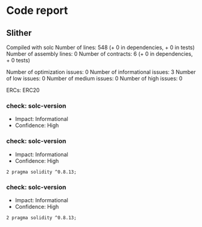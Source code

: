 # Code report

## Slither


Compiled with solc
Number of lines: 548 (+ 0 in dependencies, + 0 in tests)
Number of assembly lines: 0
Number of contracts: 6 (+ 0 in dependencies, + 0 tests) 

Number of optimization issues: 0
Number of informational issues: 3
Number of low issues: 0
Number of medium issues: 0
Number of high issues: 0

ERCs: ERC20


### check: solc-version

- Impact: Informational
- Confidence: High


### check: solc-version

- Impact: Informational
- Confidence: High


```Solidity
2 pragma solidity ^0.8.13;
```

### check: solc-version

- Impact: Informational
- Confidence: High


```Solidity
2 pragma solidity ^0.8.13;
```
